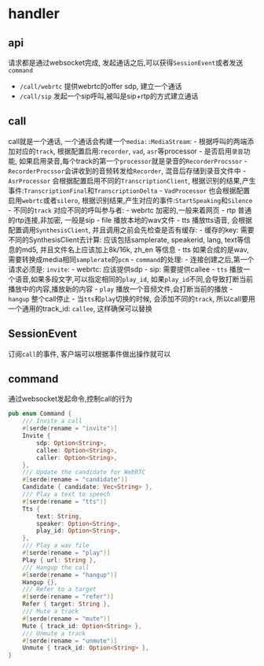 # handler

## api
请求都是通过websocket完成, 发起通话之后,可以获得`SessionEvent`或者发送`command`
   - `/call/webrtc` 提供webrtc的offer sdp, 建立一个通话
   - `/call/sip` 发起一个sip呼叫,被叫是sip+rtp的方式建立通话
## call
call就是一个通话, 一个通话会构建一个`media::MediaStream`:
    - 根据呼叫的两端添加对应的`track`, 根据配置启用:`recorder`, `vad`, `asr`等processor
    - 是否启用`录音`功能, 如果启用录音,每个track的第一个`processor`就是录音的`RecorderProcssor`
    - `RecorderProcssor`会讲收到的音频转发给`Recorder`, 混音后存储到录音文件中
    - `AsrProcessor` 会根据配置启用不同的`TranscriptionClient`, 根据识别的结果,产生事件:`TranscriptionFinal`和`TranscriptionDelta`
    - `VadProcessor` 也会根据配置启用`webrtc`或者`silero`, 根据识别结果,产生对应的事件:`StartSpeaking`和`Silence`
    - 不同的`track` 对应不同的呼叫参与者:
        - webrtc 加密的,一般来着网页
        - rtp 普通的rtp连接,非加密, 一般是sip
        - file 播放本地的wav文件
        - tts 播放tts语音, 会根据配置调用`SynthesisClient`, 并且调用之前会先检查是否有缓存:
            - 缓存的key: 需要不同的SynthesisClient去计算: 应该包括samplerate, speakerid, lang, text等信息的md5, 并且文件名上应该加上8k/16k, zh_en 等信息
            - tts 如果合成的是wav, 需要转换成media相同`samplerate`的`pcm`
    - `command`的处理:
        - 连接创建之后,第一个请求必须是: `invite`:
            - webrtc: 应该提供sdp
            - sip: 需要提供callee
        - `tts` 播放一个语音,如果多段文字,可以指定相同的`play_id`, 如果`play_id`不同,会导致打断当前播放中的内容,播放新的内容
        - `play` 播放一个音频文件,会打断当前的播放
        - `hangup` 整个call停止
        - 当`tts`和`play`切换的时候, 会添加不同的`track`, 所以call要用一个通用的track_id: `callee`, 这样确保可以替换

## SessionEvent
订阅`call`的事件, 客户端可以根据事件做出操作就可以
## command
通过websocket发起命令,控制call的行为
```rust
pub enum Command {
    /// Invite a call
    #[serde(rename = "invite")]
    Invite {
        sdp: Option<String>,
        callee: Option<String>,
        caller: Option<String>,
    },
    /// Update the candidate for WebRTC
    #[serde(rename = "candidate")]
    Candidate { candidate: Vec<String> },
    /// Play a text to speech
    #[serde(rename = "tts")]
    Tts {
        text: String,
        speaker: Option<String>,
        play_id: Option<String>,
    },
    /// Play a wav file
    #[serde(rename = "play")]
    Play { url: String },
    /// Hangup the call
    #[serde(rename = "hangup")]
    Hangup {},
    /// Refer to a target
    #[serde(rename = "refer")]
    Refer { target: String },
    /// Mute a track
    #[serde(rename = "mute")]
    Mute { track_id: Option<String> },
    /// Unmute a track
    #[serde(rename = "unmute")]
    Unmute { track_id: Option<String> },
}
```